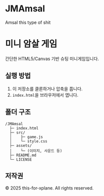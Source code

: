 # JMAmsal
Amsal this type of shit

# 미니 암살 게임

간단한 HTML5/Canvas 기반 슈팅 미니게임입니다.

## 실행 방법

1. 이 저장소를 클론하거나 압축을 풉니다.
2. `index.html`을 브라우저에서 엽니다.

## 폴더 구조

```
/JMAmsal
  ├─ index.html
  ├─ src/
  │    ├─ game.js
  │    └─ style.css
  ├─ assets/
  │    └─ (이미지, 사운드 등)
  ├─ README.md
  └─ LICENSE
```

## 저작권

© 2025 this-for-xplane. All rights reserved.
